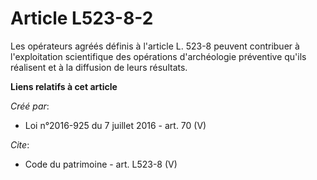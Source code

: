 # Article L523-8-2

Les opérateurs agréés définis à l'article L. 523-8 peuvent contribuer à l'exploitation scientifique des opérations
d'archéologie préventive qu'ils réalisent et à la diffusion de leurs résultats.

**Liens relatifs à cet article**

_Créé par_:

  - Loi n°2016-925 du 7 juillet 2016 - art. 70 (V)

_Cite_:

  - Code du patrimoine - art. L523-8 (V)
